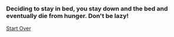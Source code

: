 ### Deciding to stay in bed, you stay down and the bed and eventually die from hunger. Don't be lazy!  

[Start Over](../README.md)
